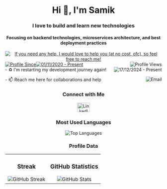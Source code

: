 
  
<h1 align="center" > Hi 👋, I'm Samik </h1>

<h3 align="center" > <strong> I love to build and learn new technologies </strong>   </h3> 
<h4 align="center" > <strong> Focusing on backend technologies, microservices architecture, and best deployment practices </strong>   </h4> 

<div align="center">

<a  href="https://linkedin.com/in/proSamik" >
  <img align ="center" src="https://img.shields.io/badge/If_you_need_any_help,_I_would_love_to_help_you_(at_no_cost,_ofc),_so_feel_free_to_reach_me!-black" alt="If you need any help, I would love to help you (at no cost, ofc), so feel free to reach me!" />
</a>

</div>

<div>

<div style="display: flex; width: 100%; align-items: center;"><a href="https://linkedin.com/in/proSamik"><img src="https://img.shields.io/badge/Profile%20Since-red" alt="Profile Since" /></a><a href="https://linkedin.com/in/proSamik"><img src="https://img.shields.io/badge/01--Nov--2020-grey" alt="01/11/2020 - Present" /></a><a href="https://linkedin.com/in/proSamik" style="margin-left: auto;"><img src="https://komarev.com/ghpvc/?username=proSamik&label=Profile%20views&color=2363F7&style=flat" alt="Profile Views" align="right" /></a></div>

<div style="display: flex; width: 100%; align-items: center;">- ♻️ I'm restarting my development journey again!<a href="https://linkedin.com/in/proSamik" style="margin-left: auto;"><img src="https://img.shields.io/badge/17--Dec--2024-Present-red" alt="17/12/2024 - Present" align="right"/></a></div>

<p>
 - 📫 Reach me here for collaborations and help  
  <a href="mailto:dev.samikc@gmail.com">
    <img align="right" src="https://img.shields.io/badge/dev.samikc@gmail.com-red" alt="Email" />
  </a>
</p>

</div>

<div align="center">

### Connect with Me
<p>
  <a href="https://linkedin.com/in/proSamik" target="_blank">
    <img src="https://raw.githubusercontent.com/rahuldkjain/github-profile-readme-generator/master/src/images/icons/Social/linked-in-alt.svg" alt="LinkedIn" height="30" width="40" />
  </a>
</p>

</div>

<div align="center">

### Most Used Languages
![Top Languages](https://github-readme-stats.vercel.app/api/top-langs?username=proSamik&theme=react&show_icons=true&locale=en&layout=compact)

</div>

<div align="center">

### Profile Data
<table>
  <tr>
    <td align="center">
      <h3>Streak</h3>
      <img src="https://git-hub-streak-stats.vercel.app?user=prosamik&theme=dark&border_radius=5&mode=weekly" alt="GitHub Streak" />
    </td>
    <td align="center">
      <h3>GitHub Statistics</h3>
      <img src="https://github-readme-stats.vercel.app/api?username=prosamik&theme=dark&show_icons=true&hide_border=false&count_private=true" alt="GitHub Stats" />
    </td>
  </tr>
</table>

</div>

<!-- Trophy Section (Optional, Uncomment to Use)
<div align="center">
  <a href="https://github.com/ryo-ma/github-profile-trophy" title="Go to Source">
    <img width=100% src="https://github-profile-trophy.vercel.app/?username=proSamik&theme=onedark&column=7" alt="GitHub Trophy" />
  </a>
</div>
-->
